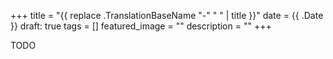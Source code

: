 +++
title =  "{{ replace .TranslationBaseName "-" " " | title }}"
date = {{ .Date }}
draft: true
tags = []
featured_image = ""
description = ""
+++

TODO